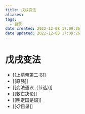 ```yaml
---
title: 戊戌变法
aliases:
tags:
  - 目录
date created: 2022-12-08 17:09:26
date updated: 2022-12-08 17:09:26
---
```


# 戊戌变法

- [[上清帝第二书]]
- [[原强]]
- [[变法通议（节选）]]
- [[救亡决论]]
- [[明定国是诏]]
- [[📋目录]]
